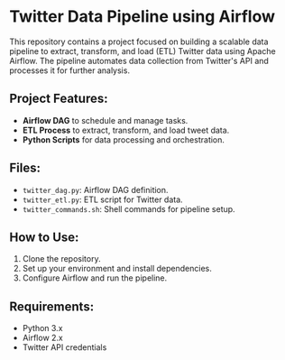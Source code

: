 # Twitter Data Pipeline using Airflow

This repository contains a project focused on building a scalable data pipeline to extract, transform, and load (ETL) Twitter data using Apache Airflow. The pipeline automates data collection from Twitter's API and processes it for further analysis.

## Project Features:
- **Airflow DAG** to schedule and manage tasks.
- **ETL Process** to extract, transform, and load tweet data.
- **Python Scripts** for data processing and orchestration.

## Files:
- `twitter_dag.py`: Airflow DAG definition.
- `twitter_etl.py`: ETL script for Twitter data.
- `twitter_commands.sh`: Shell commands for pipeline setup.

## How to Use:
1. Clone the repository.
2. Set up your environment and install dependencies.
3. Configure Airflow and run the pipeline.

## Requirements:
- Python 3.x
- Airflow 2.x
- Twitter API credentials
